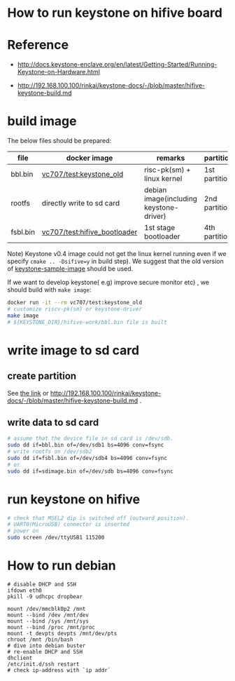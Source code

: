# How to run keystone on hifive board

# Reference

+ http://docs.keystone-enclave.org/en/latest/Getting-Started/Running-Keystone-on-Hardware.html

+ http://192.168.100.100/rinkai/keystone-docs/-/blob/master/hifive-keystone-build.md

# build image

The below files should be prepared:

|file|docker image|remarks|partition|
|---|---|---|---|
|bbl.bin|[vc707/test:keystone_old](http://192.168.100.100/rinkai/dockerfiles/-/blob/master/keystone/old/Dockerfile)|risc-pk(sm) + linux kernel|1st partition|
|rootfs|directly write to sd card|debian image(including keystone-driver)|2nd partition|
|fsbl.bin|[vc707/test:hifive_bootloader](http://192.168.100.100/rinkai/dockerfiles/-/blob/master/riscv_toolchain_qemu/hifive_bootloader/Dockerfile)|1st stage bootloader|4th partition|

Note) Keystone v0.4 image could not get the linux kernel running even if we specify `cmake .. -Dsifive=y` in build step). We suggest that the old version of [keystone-sample-image](http://docs.keystone-enclave.org/en/latest/Getting-Started/Running-Keystone-with-QEMU.html) should be used.

If we want to develop keystone( e.g) improve secure monitor etc) , we should build with `make image`:

```sh
docker run -it --rm vc707/test:keystone_old
# customize riscv-pk(sm) or keystone-driver
make image
# ${KEYSTONE_DIR}/hifive-work/bbl.bin file is built
```

# write image to sd card

## create partition

See [the link](http://docs.keystone-enclave.org/en/latest/Getting-Started/Running-Keystone-on-Hardware.html) or http://192.168.100.100/rinkai/keystone-docs/-/blob/master/hifive-keystone-build.md .

## write data to sd card

```sh
# assume that the device file in sd card is /dev/sdb.
sudo dd if=bbl.bin of=/dev/sdb1 bs=4096 conv=fsync
# write rootfs on /dev/sdb2
sudo dd if=fsbl.bin of=/dev/sdb4 bs=4096 conv=fsync
# or
sudo dd if=sdimage.bin of=/dev/sdb bs=4096 conv=fsync
```

# run keystone on hifive

```sh
# check that MSEL2 dip is switched off (outward position).
# UART0(MicroUSB) connector is inserted
# power on
sudo screen /dev/ttyUSB1 115200
```

# How to run debian

```
# disable DHCP and SSH
ifdown eth0
pkill -9 udhcpc dropbear

mount /dev/mmcblk0p2 /mnt
mount --bind /dev /mnt/dev
mount --bind /sys /mnt/sys
mount --bind /proc /mnt/proc
mount -t devpts devpts /mnt/dev/pts
chroot /mnt /bin/bash
# dive into debian buster
# re-enable DHCP and SSH
dhclient
/etc/init.d/ssh restart
# check ip-address with `ip addr`
```
